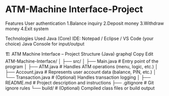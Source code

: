 # ATM-Machine Interface-Project
Features
User authentication 
1.Balance inquiry
2.Deposit money
3.Withdraw money
4.Exit system

Technologies Used
Java (Core)
IDE: Notepad / Eclipse / VS Code (your choice)
Java Console for input/output


🏗️ ATM Machine Interface – Project Structure (Java)
graphql
Copy
Edit
ATM-Machine-Interface/
│
├── src/
│   ├── Main.java               # Entry point of the program
│   ├── ATM.java                # Handles ATM operations (menu, logic, etc.)
│   ├── Account.java            # Represents user account data (balance, PIN, etc.)
│   └── Transaction.java        # (Optional) Handles transaction logging
│
├── README.md                  # Project description and instructions
├── .gitignore                 # Git ignore rules
└── build/                     # (Optional) Compiled class files or build output
